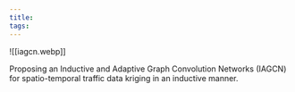 ```yaml
---
title: 
tags:
---
```

![[iagcn.webp]]

Proposing an Inductive and Adaptive Graph Convolution Networks (IAGCN) for spatio-temporal traffic data kriging in an inductive manner.